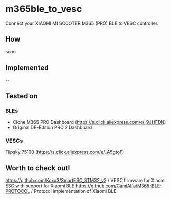 # m365ble_to_vesc
Connect your XIAOMI MI SCOOTER M365 (PRO) BLE to VESC controller.

## How
soon

## Implemented
--

## Tested on
### BLEs
- Clone M365 PRO Dashboard (https://s.click.aliexpress.com/e/_9JHFDN)
- Original DE-Edition PRO 2 Dashboard

### VESCs
Flipsky 75100 (https://s.click.aliexpress.com/e/_A5gtoF)


## Worth to check out!
https://github.com/Koxx3/SmartESC_STM32_v2 / VESC firmware for Xiaomi ESC with support for Xiaomi BLE
https://github.com/CamiAlfa/M365-BLE-PROTOCOL / Protocol implementation of Xiaomi BLE